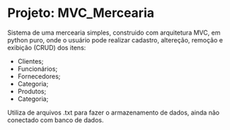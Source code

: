 # Projeto: MVC_Mercearia

Sistema de uma mercearia simples, construido com arquitetura MVC, em python puro, onde o usuário
pode realizar cadastro, altereção, remoção e exibição (CRUD) dos itens:

  - Clientes;
  - Funcionários;
  - Fornecedores;
  - Categoria;
  - Produtos;
  - Categoria;
 
 Utiliza de arquivos .txt para fazer o armazenamento de dados, ainda não conectado com banco de dados.
